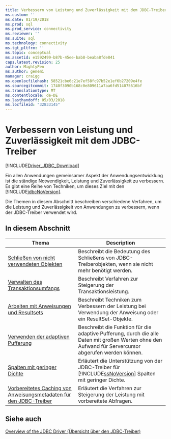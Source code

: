 ```yaml
---
title: Verbessern von Leistung und Zuverlässigkeit mit dem JDBC-Treiber | Microsoft Docs
ms.custom: ''
ms.date: 01/19/2018
ms.prod: sql
ms.prod_service: connectivity
ms.reviewer: ''
ms.suite: sql
ms.technology: connectivity
ms.tgt_pltfrm: ''
ms.topic: conceptual
ms.assetid: e1592499-b87b-45ee-bab8-beaba8fde841
caps.latest.revision: 25
author: MightyPen
ms.author: genemi
manager: craigg
ms.openlocfilehash: 58521cbe6c21e7ef58fc97b52e1ef6b27209e4fe
ms.sourcegitcommit: 1740f3090b168c0e809611a7aa6fd514075616bf
ms.translationtype: MT
ms.contentlocale: de-DE
ms.lasthandoff: 05/03/2018
ms.locfileid: "32833145"
---
```

# <a name="improving-performance-and-reliability-with-the-jdbc-driver"></a>Verbessern von Leistung und Zuverlässigkeit mit dem JDBC-Treiber
[!INCLUDE[Driver_JDBC_Download](../../includes/driver_jdbc_download.md)]

  Ein allen Anwendungen gemeinsamer Aspekt der Anwendungsentwicklung ist die ständige Notwendigkeit, Leistung und Zuverlässigkeit zu verbessern. Es gibt eine Reihe von Techniken, um dieses Ziel mit den [!INCLUDE[jdbcNoVersion](../../includes/jdbcnoversion_md.md)].  
  
 Die Themen in diesem Abschnitt beschreiben verschiedene Verfahren, um die Leistung und Zuverlässigkeit von Anwendungen zu verbessern, wenn der JDBC-Treiber verwendet wird.  
  
## <a name="in-this-section"></a>In diesem Abschnitt  
  
|Thema|Description|  
|-----------|-----------------|  
|[Schließen von nicht verwendeten Objekten](../../connect/jdbc/closing-objects-when-not-in-use.md)|Beschreibt die Bedeutung des Schließens von JDBC-Treiberobjekten, wenn sie nicht mehr benötigt werden.|  
|[Verwalten des Transaktionsumfangs](../../connect/jdbc/managing-transaction-size.md)|Beschreibt Verfahren zur Steigerung der Transaktionsleistung.|  
|[Arbeiten mit Anweisungen und Resultsets](../../connect/jdbc/working-with-statements-and-result-sets.md)|Beschreibt Techniken zum Verbessern der Leistung bei Verwendung der Anweisung oder ein ResultSet-Objekte.|  
|[Verwenden der adaptiven Pufferung](../../connect/jdbc/using-adaptive-buffering.md)|Beschreibt die Funktion für die adaptive Pufferung, durch die alle Daten mit großen Werten ohne den Aufwand für Servercursor abgerufen werden können.|  
|[Spalten mit geringer Dichte](../../connect/jdbc/sparse-columns.md)|Erläutert die Unterstützung von der JDBC-Treiber für [!INCLUDE[ssNoVersion](../../includes/ssnoversion_md.md)] Spalten mit geringer Dichte.|  
|[Vorbereitetes Caching von Anweisungsmetadaten für den JDBC-Treiber](../../connect/jdbc/prepared-statement-metadata-caching-for-the-jdbc-driver.md)|Erläutert die Verfahren zur Steigerung der Leistung mit vorbereitete Abfragen.|
  
## <a name="see-also"></a>Siehe auch  
 [Overview of the JDBC Driver (Übersicht über den JDBC-Treiber)](../../connect/jdbc/overview-of-the-jdbc-driver.md)  
  
  